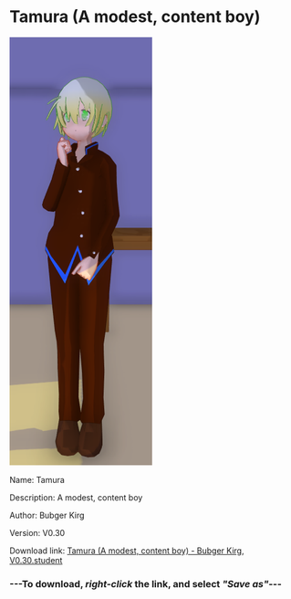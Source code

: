 # Tamura (A modest, content boy)

<img src = "https://raw.githubusercontent.com/Arbiter1223/Daigaku-Gurashi-Custom-Students/master/Students/Files/Tamura%20(A%20modest%2C%20content%20boy).png">

Name: Tamura

Description: A modest, content boy

Author: Bubger Kirg

Version: V0.30

Download link: <a href="https://raw.githubusercontent.com/Arbiter1223/Daigaku-Gurashi-Custom-Students/master/Students/Files/Tamura%20(A%20modest%2C%20content%20boy)%20-%20Bubger%20Kirg%2C%20V0.30.student">Tamura (A modest, content boy) - Bubger Kirg, V0.30.student</a>

### ---**To download, _right-click_ the link, and select _"Save as"_**---
